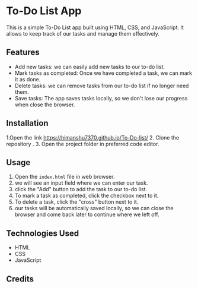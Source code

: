 
# To-Do List App

This is a simple To-Do List app built using HTML, CSS, and JavaScript. It allows  to keep track of our tasks and manage them effectively.

## Features

- Add new tasks: we can easily add new tasks to our to-do list.
- Mark tasks as completed: Once we have completed a task, we can mark it as done.
- Delete tasks: we can remove tasks from our to-do list if  no longer need them.
- Save tasks: The app saves  tasks locally, so we don't lose our progress when  close the browser.

## Installation
1.Open the link https://himanshu7370.github.io/To-Do-list/
2. Clone the repository .
3. Open the project folder in  preferred code editor.

## Usage

1. Open the `index.html` file in  web browser.
2. we will see an input field where we can enter our task.
3.  click the "Add" button to add the task to our to-do list.
4. To mark a task as completed, click the checkbox next to it.
5. To delete a task, click the "cross" button next to it.
6. our tasks will be automatically saved locally, so we can close the browser and come back later to continue where we left off.

## Technologies Used

- HTML
- CSS
- JavaScript

## Credits




